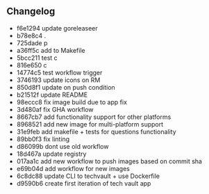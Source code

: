 ## Changelog
* f6e1294 update goreleaseer
* b78e8c4 .
* 725dade p
* a36ff5c add to Makefile
* 5bcc211 test c
* 816e650 c
* 14774c5 test workflow trigger
* 3746193 update icons on RM
* 850d8f1 update on push condition
* b21512f update README
* 98eccc8 fix image build due to app fix
* 3d480af fix GHA workflow
* 8667cb7 add functionality support for other platforms
* 8968521 add new image for multi-platform support
* 31e9feb add makefile + tests for questions functionality
* 89bb0f3 fix linting
* d86099b dont use old workflow
* 18d467a update registry
* 017aa1c add new workflow to push images based on commit sha
* e69b04d add workflow for new images
* 6c8dc88 update CLI to techvault + use Dockerfile
* d9590b6 create first iteration of tech vault app
